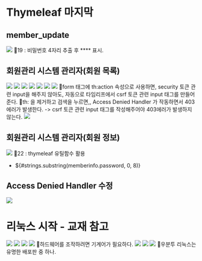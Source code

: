 # Thymeleaf 마지막

## member_update
![](../image/Pasted%20image%2020240430173454.png)
📌19 : 비밀번호 4자리 추출 후 \*\*\*\* 표시.



## 회원관리 시스템 관리자(회원 목록)
![](../image/Pasted%20image%2020240502090330.png)
![](../image/Pasted%20image%2020240502091410.png)
![](../image/Pasted%20image%2020240502091734.png)
![](../image/Pasted%20image%2020240502092609.png)
![](../image/Pasted%20image%2020240502094617.png)
![](../image/Pasted%20image%2020240502100419.png)
![](../image/Pasted%20image%2020240502100941.png)
📌form 태그에 th:action 속성으로 사용하면, security 토큰 관련 input을 해주지 않아도, 자동으로 타임리프에서 csrf 토큰 관련 input 태그를 만들어 준다.
📌th: 을 제거하고 검색을 누르면,, Access Denied Handler 가 작동하면서 403에러가 발생한다. -> csrf 토큰 관련 input 태그를 작성해주어야 403에러가 발생하지 않는다.
![](../image/Pasted%20image%2020240502101044.png)


## 회원관리 시스템 관리자(회원 정보)
![](../image/Pasted%20image%2020240502104951.png)
📌22 : thymeleaf 유틸함수 활용
- ${#strings.substring(memberinfo.password, 0, 8)}

## Access Denied Handler 수정
![](../image/Pasted%20image%2020240502110509.png)




# 리눅스 시작 - 교재 참고
![](../image/Pasted%20image%2020240502112652.png)
![](../image/Pasted%20image%2020240502113015.png)
![](../image/Pasted%20image%2020240502113234.png)
![](../image/Pasted%20image%2020240502113321.png)
📌하드웨어를 조작하려면 기계어가 필요하다.
![](../image/Pasted%20image%2020240502113447.png)
![](../image/Pasted%20image%2020240502113602.png)
![](../image/Pasted%20image%2020240502113717.png)
📌우분투 리눅스는 유명한 배포판 중 하나.
